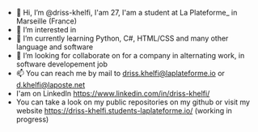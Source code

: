 - 👋 Hi, I’m @driss-khelfi, I'am 27, I'am a student at La Plateforme_ in Marseille (France)
- 👀 I’m interested in
- 🌱 I’m currently learning Python, C#, HTML/CSS and many other language and software
- 💞️ I’m looking for collaborate on for a company in alternating work, in software developement job
- 📫 You can reach me by mail to driss.khelfi@laplateforme.io or d.khelfi@laposte.net
- I'am on LinkedIn https://www.linkedin.com/in/driss-khelfi/
- You can take a look on my public repositories on my github or visit my website https://driss-khelfi.students-laplateforme.io/ (working in progress)

<!---
driss-khelfi/driss-khelfi is a ✨ special ✨ repository because its `README.md` (this file) appears on your GitHub profile.
You can click the Preview link to take a look at your changes.
--->
